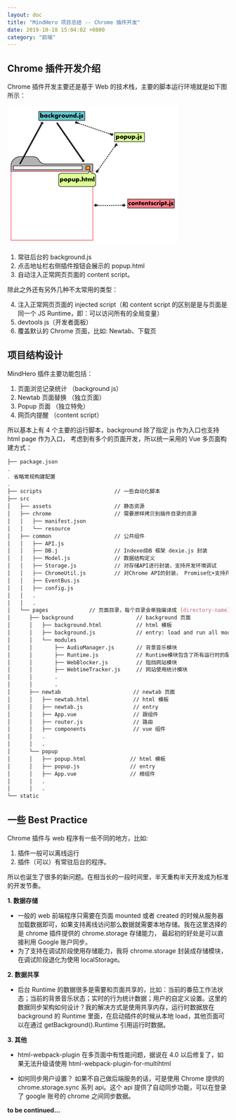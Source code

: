 ```yaml
---
layout: doc
title: "MindHero 项目总结 -- Chrome 插件开发"
date: 2019-10-18 15:04:02 +0800
category: "前端"
---
```


## Chrome 插件开发介绍

Chrome 插件开发主要还是基于 Web 的技术栈，主要的脚本运行环境就是如下图所示：

![](/blog/assets/img/2019-10-18-chrome-1.png)

1. 常驻后台的 background.js
2. 点击地址栏右侧插件按钮会展示的 popup.html
3. 自动注入正常网页页面的 content script。

除此之外还有另外几种不太常用的类型：

4. 注入正常网页页面的 injected script（和 content script 的区别是是与页面是同一个 JS Runtime，即：可以访问所有的全局变量）
5. devtools js（开发者面板）
6. 覆盖默认的 Chrome 页面，比如: Newtab、下载页

## 项目结构设计

MindHero 插件主要功能包括：

1. 页面浏览记录统计 （background js）
2. Newtab 页面替换 （独立页面）
3. Popup 页面 （独立特免）
4. 网页内提醒 （content script）

所以基本上有 4 个主要的运行脚本，background 除了指定 js 作为入口也支持 html page 作为入口， 考虑到有多个的页面开发，所以统一采用的 Vue 多页面构建方式：

```bash
├── package.json
.
. 省略常规构建配置
.
├── scripts                       // 一些自动化脚本
├── src
│   ├── assets                    // 静态资源
│   ├── chrome                    // 需要原样拷贝到插件目录的资源
│   │   ├── manifest.json
│   │   └── resource
│   ├── common                    // 公共组件
│   │   ├── API.js
│   │   ├── DB.j                  // IndexedDB 框架 dexie.js 封装
│   │   ├── Model.js              // 数据结构定义
│   │   ├── Storage.js            // 对存储API进行封装，支持开发环境调试
│   │   ├── ChromeUtil.js         // 对Chrome API的封装， Promise化+支持开发环境调试
│   │   ├── EventBus.js
│   │   ├── config.js
│   │   .
│   │   .
│   └── pages             // 页面目录，每个目录会单独编译成 [directory-name].html
│      ├── background                    // background 页面
│      │   ├── background.html           // html 模板
│      │   ├── background.js             // entry: load and run all modules
│      │   └── modules
│      │       ├── AudioManager.js       // 背景音乐模块
│      │       ├── Runtime.js            // Runtime模块包含了所有运行时的配置参数和核心数据
│      │       ├── WebBlocker.js         // 阻挡网站模块
│      │       ├── WebtimeTracker.js     // 网站使用统计模块
│      │       .
│      │       .
│      ├── newtab                       // newtab 页面
│      │   ├── newtab.html              // html 模板
│      │   ├── newtab.js                // entry
│      │   ├── App.vue                  // 跟组件
│      │   ├── router.js                // 路由
│      │   ├── components               // vue 组件
│      │   .
│      │   .
│      └── popup
│      │   ├── popup.html              // html 模板
│      │   ├── popup.js                // entry
│      │   ├── App.vue                 // 根组件
│      │   .
│      │   .
└── static

```

## 一些 Best Practice

Chrome 插件与 web 程序有一些不同的地方，比如:

1.  插件一般可以离线运行
2.  插件（可以）有常驻后台的程序。

所以也诞生了很多的新问题。在相当长的一段时间里，半天重构半天开发成为标准的开发节奏。

**1. 数据存储**

- 一般的 web 前端程序只需要在页面 mounted 或者 created 的时候从服务器加载数据即可，如果支持离线访问那么数据就需要本地存储。我在这里选择的是 chrome 插件提供的 chrome.storage 存储能力， 最起初的好处是可以直接利用 Google 账户同步。
- 为了支持在调试阶段使用存储能力，我将 chrome.storage 封装成存储模块，在调试阶段退化为使用 localStorage。

**2. 数据共享**

- 后台 Runtime 的数据很多是需要和页面共享的，比如：当前的番茄工作法状态；当前的背景音乐状态；实时的行为统计数据；用户的自定义设置。这里的数据同步架构如何设计？我的解决方式是使用共享内存，运行时数据放在 background 的 Runtime 里面，在启动插件的时候从本地 load，其他页面可以在通过 getBackground().Runtime 引用运行时数据。

**3. 其他**

- html-webpack-plugin 在多页面中有性能问题，据说在 4.0 以后修复了，如果无法升级请使用 html-webpack-plugin-for-multihtml

- 如何同步用户设置？ 如果不自己做后端服务的话，可是使用 Chrome 提供的 chrome.storage.sync 系列 api。这个 api 提供了自动同步功能，可以在登录了 google 账号的 chrome 之间同步数据。

**to be continued...**
